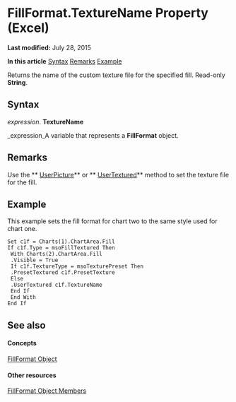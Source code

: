 
# FillFormat.TextureName Property (Excel)

 **Last modified:** July 28, 2015

 **In this article**
 [Syntax](#sectionSection0)
 [Remarks](#sectionSection1)
 [Example](#sectionSection2)


Returns the name of the custom texture file for the specified fill. Read-only  **String**.


## Syntax
<a name="sectionSection0"> </a>

 _expression_. **TextureName**

 _expression_A variable that represents a  **FillFormat** object.


## Remarks
<a name="sectionSection1"> </a>

Use the  ** [UserPicture](2096768a-7836-8445-c959-73cf3672fd32.md)** or ** [UserTextured](8c8e7569-50e9-fec5-9c0e-195b26f9394c.md)** method to set the texture file for the fill.


## Example
<a name="sectionSection2"> </a>

This example sets the fill format for chart two to the same style used for chart one.


```
Set c1f = Charts(1).ChartArea.Fill 
If c1f.Type = msoFillTextured Then 
 With Charts(2).ChartArea.Fill 
 .Visible = True 
 If c1f.TextureType = msoTexturePreset Then 
 .PresetTextured c1f.PresetTexture 
 Else 
 .UserTextured c1f.TextureName 
 End If 
 End With 
End If
```


## See also
<a name="sectionSection2"> </a>


#### Concepts


 [FillFormat Object](b602e09e-97ab-bfbe-1796-bc44ebb7dc28.md)
#### Other resources


 [FillFormat Object Members](da1a1680-4b9d-c6fb-6562-bf1ec9f57921.md)
